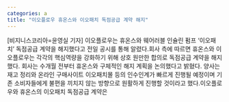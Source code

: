 ```yaml
---
categories: a
title: "이오플로우 휴온스와 이오패치 독점공급 계약 해지"
---
```

[비지니스코리아=윤영실 기자] 이오플로우는 휴온스와 웨어러블 인슐린 펌프 ‘이오패치’ 독점공급 계약을 해지했다고 전일 공시를 통해 알렸다.회사 측에 따르면 휴온스와 이오플로우는 각각의 핵심역량을 강화하기 위해 상호 원만한 합의로 독점공급 계약을 해지했다. 회사는 수개월 전부터 휴온스와 구체적인 해지 계획을 논의했다고 밝혔다. 양사는 재고 정리와 온라인 구매사이트 이오패치몰 등의 인수인계가 빠르게 진행될 예정이며 기존 소비자들에게 불편을 끼치지 않는 방향으로 원활하게 진행할 것이라고 했다.이오플로우와 휴온스의 이오패치 독점공급 계약은